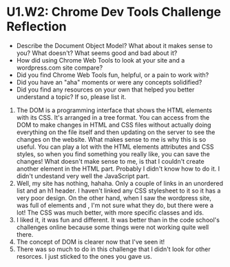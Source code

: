 # U1.W2: Chrome Dev Tools Challenge Reflection

* Describe the Document Object Model? What about it makes sense to you? What doesn't? What seems good and bad about it?
* How did using Chrome Web Tools to look at your site and a wordpress.com site compare?
* Did you find Chrome Web Tools fun, helpful, or a pain to work with?
* Did you have an "aha" moments or were any concepts solidified?
* Did you find any resources on your own that helped you better understand a topic? If so, please list it.

1. The DOM is a programming interface that shows the HTML elements with its CSS. It's arranged in a tree format.  You can access from the DOM to make changes in HTML and CSS files without actually doing everything on the file itself and then updating on the server to see the changes on the website. 
What makes sense to me is why this is so useful. You can play a lot with the HTML elements attributes and CSS styles, so when you find something you really like, you can save the changes!
What doesn't make sense to me, is that I couldn't create another element in the HTML part. Probably I didn't know how to do it.
I didn't undestand very well the JavaScript part.
2. Well, my site has nothing, hahaha. Only a couple of links in an unordered list and an h1 header. I haven't linked any CSS stylesheet to it so it has a very poor design. On the other hand, when I saw the wordpress site, was full of elements and <scripts>, I'm not sure what they do, but there were a lot! The CSS was much better, with more specific classes and ids.
3. I liked it, it was fun and different. It was better than in the code school's challenges online because some things were not working quite well there.
4. The concept of DOM is clearer now that I've seen it!
5. There was so much to do in this challenge that I didn't look for other resorces. I just sticked to the ones you gave us.
 